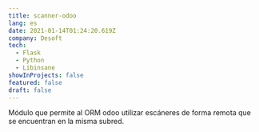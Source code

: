 ```yaml
---
title: scanner-odoo
lang: es
date: 2021-01-14T01:24:20.619Z
company: Desoft
tech:
  - Flask
  - Python
  - Libinsane
showInProjects: false
featured: false
draft: false
---
```

Módulo que permite al ORM odoo utilizar escáneres de forma remota que se encuentran en la misma subred.
